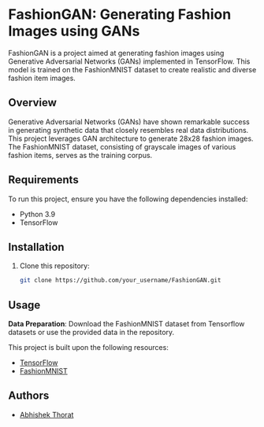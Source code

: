 # FashionGAN: Generating Fashion Images using GANs

FashionGAN is a project aimed at generating fashion images using Generative Adversarial Networks (GANs) implemented in TensorFlow. This model is trained on the FashionMNIST dataset to create realistic and diverse fashion item images.

## Overview

Generative Adversarial Networks (GANs) have shown remarkable success in generating synthetic data that closely resembles real data distributions. This project leverages GAN architecture to generate 28x28 fashion images. The FashionMNIST dataset, consisting of grayscale images of various fashion items, serves as the training corpus.


## Requirements

To run this project, ensure you have the following dependencies installed:

- Python 3.9
- TensorFlow


## Installation

1. Clone this repository:

    ```bash
    git clone https://github.com/your_username/FashionGAN.git
    ```


## Usage

 **Data Preparation**: Download the FashionMNIST dataset from Tensorflow datasets or use the provided data in the repository.






This project is built upon the following resources:

- [TensorFlow](https://www.tensorflow.org/)
- [FashionMNIST](https://github.com/zalandoresearch/fashion-mnist)


## Authors

- [Abhishek Thorat](https://github.com/abmath113)
